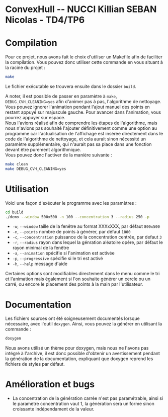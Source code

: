 # ConvexHull -- NUCCI Killian SEBAN Nicolas - TD4/TP6

# Compilation
Pour ce projet, nous avons fait le choix d'utiliser un Makefile afin de faciliter la compilation. Vous pouvez donc utiliser cette commande en vous situant à la racine du projet :
```sh
make
```
Le fichier exécutable se trouvera ensuite dans le dossier `build`.

A noter, il est possible de passer en paramètre à `make`, `DEBUG_CVH_CLEANING=yes` afin d'animer pas à pas, l'algorithme de nettoyage.\
Vous pouvez ignorer l'animation pendant l'ajout manuel des points en restant appuyé sur majuscule gauche. Pour avancer dans l'animation, vous pourrez appuyer sur espace.\
Nous l'avions réalisé afin de comprendre les étapes de l'algorithme, mais nous n'avions pas souhaité l'ajouter définitivement comme une option au programme car l'actualisation de l'affichage est insérée directement dans le code de l'algorithme de nettoyage, et cela aurait sinon nécessité un paramètre supplémentaire, qui n'aurait pas sa place dans une fonction devant être purement algorithmique.\
Vous pouvez donc l'activer de la manière suivante :
```sh
make clean
make DEBUG_CVH_CLEANING=yes
```

# Utilisation

Voici une façon d'exécuter le programme avec les paramètres :
```sh
cd build
./demo --window 500x500 -n 100 --concentration 3 --radius 250 -p
```

- `-w`, `--window`        taille de la fenêtre au format XXXxXXX, par défaut `800x500`
- `-n`, `--points`        nombre de points à générer, par défaut `1000`
- `-c`, `--concentration` puissance de la concentration centrée, par defaut `3`
- `-r`, `--radius`        rayon dans lequel la génration aléatoire opère, par défaut le rayon minimal de la fenêtre 
- `-a`, ``--animation``   spécifie si l'animation est activée
- `-p`, `--progressive`   spécifie si le tri est activé
- `-h`, `--help`          message d'aide

Certaines options sont modifiables directement dans le menu comme le tri et l'animation mais également si l'on souhaite générer un cercle ou un carré, ou encore le placement des points à la main par l'utilisateur.

# Documentation

Les fichiers sources ont été soigneusement documentés lorsque nécessaire, avec l'outil `doxygen`. Ainsi, vous pouvez la générer en utilisant la commande :
```sh
doxygen
```
Nous avons utilisé un thème pour doxygen, mais nous ne l'avons pas intégré à l'archive, il est donc possible d'obtenir un avertissement pendant la génération de la documentation, expliquant que doxygen reprend les fichiers de styles par défaut.

# Amélioration et bugs

- La concentration de la génération carrée n'est pas paramétrable, ainsi si le paramètre concentration vaut 1, la génération sera uniforme sinon croissante indépendament de la valeur.
